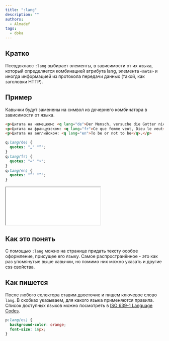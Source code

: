 ```yaml
---
title: ":lang"
description: ""
authors:
  - Almadef
tags:
  - doka
---
```


## Кратко

Псевдокласс `:lang` выбирает элементы, в зависимости от их языка, который определяется комбинацией атрибута lang, элемента `<meta>` и иногда информацией из протокола передачи данных (такой, как заголовки HTTP).

## Пример

Кавычки будут заменены на символ из дочернего комбинатора в зависимости от языка.

```html
<p>Цитата на немецком: <q lang="de">Der Mensch, versuche die Gotter nicht</q>.</p>
<p>Цитата на французском: <q lang="fr">Ce que femme veut, Dieu le veut</q>.</p>
<p>Цитата на английском: <q lang="en">То be or not to be</q>.</p>
```

```css
q:lang(de) {
  quotes: "„" "“";
}
q:lang(fr) {
  quotes: "«" "»";
}
q:lang(en) {
  quotes: "“" "”";
}
```

<iframe title="Несколько языков" src="demos/many-lang/" height="120"></iframe>

## Как это понять

С помощью `:lang` можно на странице придать тексту особое оформление, присущее его языку. Самое распространённое - это как раз упомянутые выше кавычки, но помимо них можно указать и другие css свойства.

## Как пишется

После любого селектора ставим двоеточие и пишем ключевое слово `lang`. В скобках указываем, для какого языка применяются правила. Список доступных языков можно посмотреть в [ISO 639-1 Language Codes](http://xml.coverpages.org/iso639a.html).

```css
p:lang(es) {
  background-color: orange;
  font-size: 16px;
}
```

